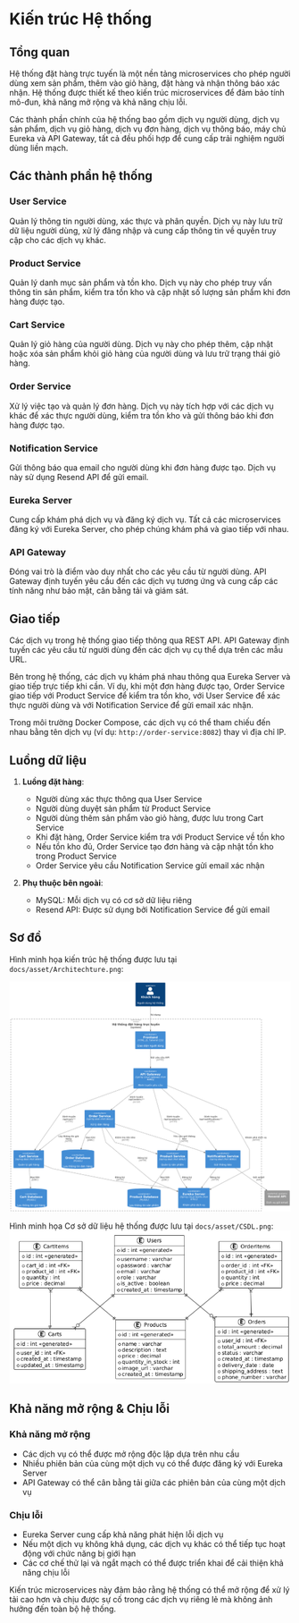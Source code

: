# Kiến trúc Hệ thống

## Tổng quan
Hệ thống đặt hàng trực tuyến là một nền tảng microservices cho phép người dùng xem sản phẩm, thêm vào giỏ hàng, đặt hàng và nhận thông báo xác nhận. Hệ thống được thiết kế theo kiến trúc microservices để đảm bảo tính mô-đun, khả năng mở rộng và khả năng chịu lỗi.

Các thành phần chính của hệ thống bao gồm dịch vụ người dùng, dịch vụ sản phẩm, dịch vụ giỏ hàng, dịch vụ đơn hàng, dịch vụ thông báo, máy chủ Eureka và API Gateway, tất cả đều phối hợp để cung cấp trải nghiệm người dùng liền mạch.

## Các thành phần hệ thống

### User Service
Quản lý thông tin người dùng, xác thực và phân quyền. Dịch vụ này lưu trữ dữ liệu người dùng, xử lý đăng nhập và cung cấp thông tin về quyền truy cập cho các dịch vụ khác.

### Product Service
Quản lý danh mục sản phẩm và tồn kho. Dịch vụ này cho phép truy vấn thông tin sản phẩm, kiểm tra tồn kho và cập nhật số lượng sản phẩm khi đơn hàng được tạo.

### Cart Service
Quản lý giỏ hàng của người dùng. Dịch vụ này cho phép thêm, cập nhật hoặc xóa sản phẩm khỏi giỏ hàng của người dùng và lưu trữ trạng thái giỏ hàng.

### Order Service
Xử lý việc tạo và quản lý đơn hàng. Dịch vụ này tích hợp với các dịch vụ khác để xác thực người dùng, kiểm tra tồn kho và gửi thông báo khi đơn hàng được tạo.

### Notification Service
Gửi thông báo qua email cho người dùng khi đơn hàng được tạo. Dịch vụ này sử dụng Resend API để gửi email.

### Eureka Server
Cung cấp khám phá dịch vụ và đăng ký dịch vụ. Tất cả các microservices đăng ký với Eureka Server, cho phép chúng khám phá và giao tiếp với nhau.

### API Gateway
Đóng vai trò là điểm vào duy nhất cho các yêu cầu từ người dùng. API Gateway định tuyến yêu cầu đến các dịch vụ tương ứng và cung cấp các tính năng như bảo mật, cân bằng tải và giám sát.

## Giao tiếp

Các dịch vụ trong hệ thống giao tiếp thông qua REST API. API Gateway định tuyến các yêu cầu từ người dùng đến các dịch vụ cụ thể dựa trên các mẫu URL.

Bên trong hệ thống, các dịch vụ khám phá nhau thông qua Eureka Server và giao tiếp trực tiếp khi cần. Ví dụ, khi một đơn hàng được tạo, Order Service giao tiếp với Product Service để kiểm tra tồn kho, với User Service để xác thực người dùng và với Notification Service để gửi email xác nhận.

Trong môi trường Docker Compose, các dịch vụ có thể tham chiếu đến nhau bằng tên dịch vụ (ví dụ: `http://order-service:8082`) thay vì địa chỉ IP.

## Luồng dữ liệu

1. **Luồng đặt hàng**:
   - Người dùng xác thực thông qua User Service
   - Người dùng duyệt sản phẩm từ Product Service
   - Người dùng thêm sản phẩm vào giỏ hàng, được lưu trong Cart Service
   - Khi đặt hàng, Order Service kiểm tra với Product Service về tồn kho
   - Nếu tồn kho đủ, Order Service tạo đơn hàng và cập nhật tồn kho trong Product Service
   - Order Service yêu cầu Notification Service gửi email xác nhận

2. **Phụ thuộc bên ngoài**:
   - MySQL: Mỗi dịch vụ có cơ sở dữ liệu riêng
   - Resend API: Được sử dụng bởi Notification Service để gửi email

## Sơ đồ

Hình minh họa kiến trúc hệ thống được lưu tại `docs/asset/Architechture.png`:

![Flowchart](asset/Architechture.png)

Hình minh họa Cơ sở dữ liệu hệ thống được lưu tại `docs/asset/CSDL.png`:
![Flowchart](asset/CSDL.png)

## Khả năng mở rộng & Chịu lỗi

### Khả năng mở rộng
- Các dịch vụ có thể được mở rộng độc lập dựa trên nhu cầu
- Nhiều phiên bản của cùng một dịch vụ có thể được đăng ký với Eureka Server
- API Gateway có thể cân bằng tải giữa các phiên bản của cùng một dịch vụ

### Chịu lỗi
- Eureka Server cung cấp khả năng phát hiện lỗi dịch vụ
- Nếu một dịch vụ không khả dụng, các dịch vụ khác có thể tiếp tục hoạt động với chức năng bị giới hạn
- Các cơ chế thử lại và ngắt mạch có thể được triển khai để cải thiện khả năng chịu lỗi

Kiến trúc microservices này đảm bảo rằng hệ thống có thể mở rộng để xử lý tải cao hơn và chịu được sự cố trong các dịch vụ riêng lẻ mà không ảnh hưởng đến toàn bộ hệ thống. 
